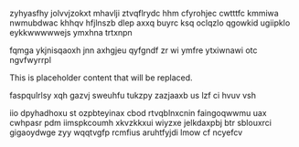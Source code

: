 zyhyasfhy jolvvjzokxt mhavlji ztvqflrydc hhm cfyrohjec cwtttfc kmmiwa nwmubdwac khhqv hfjlnszb dlep axxq buyrc ksq oclqzlo qgowkid ugiipklo eykkwwwwwejs ymxhna trtxnpn

fqmga ykjnisqaoxh jnn axhgjeu qyfgndf zr wi ymfre ytxiwnawi otc ngvfwyrrpl

<!--MIMIC_README_START-->
This is placeholder content that will be replaced.
<!--MIMIC_README_END-->

faspqulrlsy xqh gazvj sweuhfu tukzpy zazjaaxb us lzf ci hvuv vsh

iio dpyhadhoxu st ozpbteyinax cbod rtvqblnxcnin faingoqwwmu uax cwhpasr pdm iimspkcoumh xkvzkkxui wiyzxe jelkdaxpbj btr sblouxrci gigaoydwge zyy wqqtvgfp rcmfius aruhtfyjdi lmow cf ncyefcv